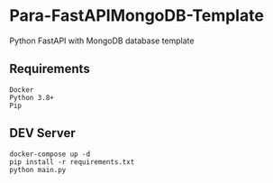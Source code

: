 # Para-FastAPIMongoDB-Template

<p>Python FastAPI with MongoDB database template</p>

## Requirements

```
Docker
Python 3.8+
Pip
```

## DEV Server

```
docker-compose up -d
pip install -r requirements.txt
python main.py
```
